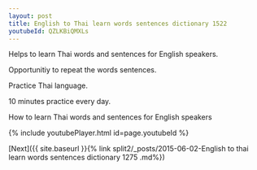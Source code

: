 ```yaml
---
layout: post
title: English to Thai learn words sentences dictionary 1522 
youtubeId: QZLKBiQMXLs
---
```

 
 
Helps to learn Thai words and sentences for English speakers.

Opportunitiy to repeat the words sentences. 

Practice Thai language. 
 
10 minutes practice every day. 
 
How to learn Thai words and sentences for English speakers 
 
{% include youtubePlayer.html id=page.youtubeId %}
 
 
[Next]({{ site.baseurl }}{% link  split2/_posts/2015-06-02-English to thai learn words sentences dictionary 1275 .md%})
 
